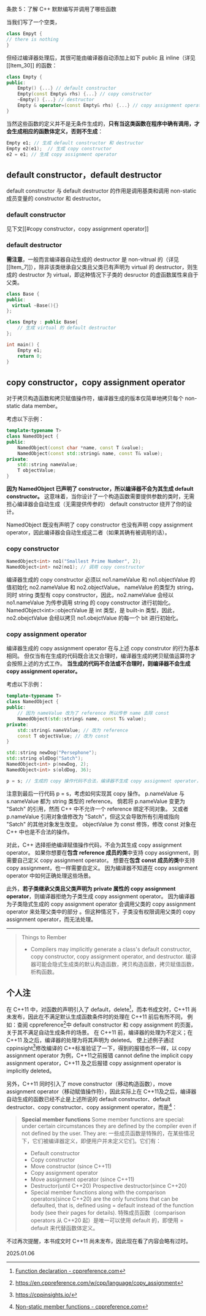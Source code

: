 条款 5：了解 C++ 默默编写并调用了哪些函数

当我们写了一个空类，
~~~cpp
class Empyt {
// there is nothing
}
~~~
但经过编译器处理后，其很可能由编译器自动添加上如下 public 且 inline（详见[[Item_30]] 的函数：
~~~cpp
class Empty {
public:
    Empty() {...} // default constructor
    Empty(const Empty& rhs) {...} // copy constructor
    ~Empty() {...} // destructor
    Empty & operator=(const Empty& rhs) {...} // copy assignment operator
}
~~~
当然这些函数的定义并不是无条件生成的，**只有当这类函数在程序中确有调用，才会生成相应的函数体定义，否则不生成**：
~~~cpp
Empty e1; // 生成 default constructor 和 destructor
Empty e2(e1);  // 生成 copy constructor
e2 = e1; // 生成 copy assignment operator
~~~
## default constructor，default destructor
default constructor 与 default destructor 的作用是调用基类和调用 non-static 成员变量的 constructor 和 destructor。
### default constructor
见下文[[#copy constructor，copy assignment operator]]
### default destructor

**需注意**，一般而言编译器自动生成的 destructor 是 non-vitrual 的（详见[[Item_7]]），除非该类继承自父类且父类已有声明为 virtual 的 destructor，则生成的 destructor 为 virtual，即这种情况下子类的 desructor 的虚函数属性来自于父类。
~~~cpp
class Base {
public:
  virtual ~Base(){}
};

class Empty : public Base{
    // 生成 virtual 的 default destructor
};

int main() {
  	Empty e1;
  	return 0;
}
~~~
## copy constructor，copy assignment operator
对于拷贝构造函数和拷贝赋值操作符，编译器生成的版本仅简单地拷贝每个 non-static data member。

考虑以下示例：
~~~cpp
template<typename T>
class NamedObject {
public:
    NamedObject(const char *name, const T &value);
    NamedObject(const std::string& name, const T& value);
private:
    std::string nameValue;
    T objectValue;
}
~~~
**因为 NamedObject 已声明了 constructor，所以编译器不会为其生成 default constructor。**
这意味着，当你设计了一个构造函数需要提供参数的类时，无需担心编译器会自动生成（无需提供传参的） default constructor 绕开了你的设计。

NamedObject 既没有声明了 copy constructor 也没有声明 copy assignment operator，因此编译器会自动生成这二者（如果其确有被调用的话）。
### copy constructor

~~~cpp
NamedObject<int> no1("Smallest Prime Number", 2);
NamedObject<int> no2(no1); // 调用 copy constructor
~~~
编译器生成的 copy constructor 必须以 no1.nameValue 和 no1.objectValue 的值初始化 no2.nameValue 和 no2.objectValue。
nameValue 的类型为 string，同时 string 类型有 copy constructor，因此，no2.nameValue 会经以 no1.nameValue 为传参调用 string 的 copy constructor 进行初始化。
NamedObject\<int\>::objectValue 是 int 类型，是 built-in 类型，因此，no2.obejctValue 会经以拷贝 no1.obejctValue 的每一个 bit 进行初始化。
### copy assignment operator
编译器生成的 copy assignment operator 在与上述 copy construtor 的行为基本相同。
但仅当有在生成的代码既合法又合理时，编译器生成的拷贝赋值运算符才会按照上述的方式工作。
**当生成的代码不合法或不合理时，则编译器不会生成 copy assignment operator。**

考虑以下示例：
~~~cpp
template<typename T>
class NamedObject {
public:
    // 因为 nameValue 改为了 reference 所以传参 name 去除 const
    NamedObject(std::string& name, const T& value);
private:
    std::string& nameValue; // 改为 reference
    const T objectValue; // 改为 const
}

std::string newDog("Persephone");
std::string oldDog("Satch");
NamedObject<int> p(newDog, 2);
NamedObject<int> s(oldDog, 36);

p = s; // 生成的 copy 操作代码不合法，编译器不生成 copy assignment operator，会报错
~~~
注意到最后一行代码 p = s，考虑如何实现其 copy 操作。
p.nameValue 与 s.nameValue 都为 string 类型的 reference。
倘若将 p.nameValue 变更为 "Satch" 的引用，然而 C++ 中不允许一个 reference 绑定不同对象。
又或者 p.nameValue 引用对象值修改为 "Satch"，但这又会导致所有引用或指向 "Satch" 的其他对象发生改变。
objectValue 为 const 修饰，修改 const 对象在 C++ 中也是不合法的操作。

对此，C++ 选择拒绝编译赋值操作代码，不会为其生成 copy assignment operator。
如果你想要在**包含 reference 成员的类**中支持 copy assignment，则需要自己定义 copy assignment operator。
想要在**包含 const 成员的类**中支持 copy assignment，也一样需要自定义。
因为编译器不知道在 copy assignment operator 中如何正确处理这些场景。

此外，**若子类继承父类且父类声明为 private 属性的 copy assignment operator**，则编译器拒绝为子类生成 copy assignment operator。
因为编译器为子类隐式生成的 copy assignment operator 会调用父类的 copy assignment operator 来处理父类中的部分 。但这种情况下，子类没有权限调用父类的 copy assignment operator，而无法处理。

---
>Things to Rember
>- Compilers may implicitly generate a class's default constructor, copy constructor, copy assignment operator, and destructor.
>  编译器可能会隐式生成类的默认构造函数，拷贝构造函数，拷贝赋值函数，析构函数。
## 个人注

在 C++11 中，对函数的声明引入了 default，delete[^1]，而本书成文时，C++11 尚未发布，因此在不满足默认生成函数条件时的处理在 C++11 前后有所不同，
例如：查阅 cppreference[^2]中 default constructor 和 copy assignment 的页面，关于其不满足自动生成条件的场景。
在 C++11 前，编译器的处理为不定义；在C++11 及之后，编译器的处理为将其声明为 deleted。
使上述例子通过 cppinsight[^3]修改编译的 C++标准验证了一下，得到的报错也不一样，以 copy assignment operator 为例，C++11之前报错 cannot define the implicit copy assignment operator，C++11 及之后报错 copy assignment operator is implicitly deleted。

另外，C++11 同时引入了 move constructor（移动构造函数），move assignment operator（移动赋值操作符），因此实际上在 C++11及之后，编译器自动生成的函数已经不止是上述所说的 default constructor、default destructor、copy constructor、copy assignment operator，而是[^4]：

>**Special member functions**
>Some member functions are special: under certain circumstances they are defined by the compiler even if not defined by the user. They are: 
>一些成员函数是特殊的，在某些情况下，它们被编译器定义，即便用户并未定义它们。它们有：
>- Default constructor
>- Copy constructor
>- Move constructor (since C++11)
>- Copy assignment operator
>- Move assignment operator (since C++11)
>- Destructor(until C++20) Prospective destructor(since C++20)
>- Special member functions along with the comparison operators(since C++20) are the only functions that can be defaulted, that is, defined using = default instead of the function body (see their pages for details).
>  特殊成员函数（comparison operators 从 C++20 起）是唯一可以使用 default 的，即使用 = default 来代替函数体定义。

不过再次提醒，本书成文时 C++11 尚未发布，因此现在看了内容会略有过时。

[^1]: [Function declaration - cppreference.com](https://en.cppreference.com/w/cpp/language/function)
[^2]: https://en.cppreference.com/w/cpp/language/copy_assignment
[^3]: https://cppinsights.io/
[^4]:[Non-static member functions - cppreference.com](https://en.cppreference.com/w/cpp/language/member_functions)

2025.01.06